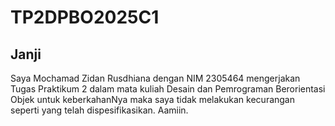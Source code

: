 # TP2DPBO2025C1

## Janji
Saya Mochamad Zidan Rusdhiana dengan NIM 2305464 mengerjakan Tugas Praktikum 2 dalam mata kuliah Desain dan Pemrograman Berorientasi Objek untuk keberkahanNya maka saya tidak melakukan kecurangan seperti yang telah dispesifikasikan. Aamiin.
